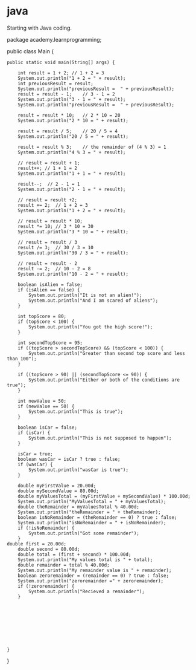# java
Starting with Java coding.




package academy.learnprogramming;

public class Main {

    public static void main(String[] args) {

        int result = 1 + 2; // 1 + 2 = 3
        System.out.println("1 + 2 = " + result);
        int previousResult = result;
        System.out.println("previousResult =  " + previousResult);
        result = result - 1;    // 3 - 1 = 2
        System.out.println("3 - 1 = " + result);
        System.out.println("previousResult =  " + previousResult);

        result = result * 10;   // 2 * 10 = 20
        System.out.println("2 * 10 = " + result);

        result = result / 5;    // 20 / 5 = 4
        System.out.println("20 / 5 = " + result);

        result = result % 3;    // the remainder of (4 % 3) = 1
        System.out.println("4 % 3 = " + result);

        // result = result + 1;
        result++; // 1 + 1 = 2
        System.out.println("1 + 1 = " + result);

        result--;  // 2 - 1 = 1
        System.out.println("2 - 1 = " + result);

        // result = result +2;
        result += 2;  // 1 + 2 = 3
        System.out.println("1 + 2 = " + result);

        // result = result * 10;
        result *= 10; // 3 * 10 = 30
        System.out.println("3 * 10 = " + result);

        // result = result / 3
        result /= 3;  // 30 / 3 = 10
        System.out.println("30 / 3 = " + result);

        // result = result - 2
        result -= 2;  // 10 - 2 = 8
        System.out.println("10 - 2 = " + result);

        boolean isAlien = false;
        if (isAlien == false) {
            System.out.println("It is not an alien!");
            System.out.println("And I am scared of aliens");
        }

        int topScore = 80;
        if (topScore < 100) {
            System.out.println("You got the high score!");
        }

        int secondTopScore = 95;
        if ((topScore > secondTopScore) && (topScore < 100)) {
            System.out.println("Greater than second top score and less than 100");
        }

        if ((topScore > 90) || (secondTopScore <= 90)) {
            System.out.println("Either or both of the conditions are true");
        }

        int newValue = 50;
        if (newValue == 50) {
            System.out.println("This is true");
        }

        boolean isCar = false;
        if (isCar) {
            System.out.println("This is not supposed to happen");
        }

        isCar = true;
        boolean wasCar = isCar ? true : false;
        if (wasCar) {
            System.out.println("wasCar is true");
        }

        double myFirstValue = 20.00d;
        double mySecondValue = 80.00d;
        double myValuesTotal = (myFirstValue + mySecondValue) * 100.00d;
        System.out.println("MyValuesTotal = " + myValuesTotal);
        double theRemainder = myValuesTotal % 40.00d;
        System.out.println("theRemainder = " + theRemainder);
        boolean isNoRemainder = (theRemainder == 0) ? true : false;
        System.out.println("isNoRemainder = " + isNoRemainder);
        if (!isNoRemainder) {
            System.out.println("Got some remainder");
        }
    double first = 20.00d;
		double second = 80.00d;
		double total = (first + second) * 100.00d;
		System.out.println("My values total is " + total);
		double remainder = total % 40.00d;
		System.out.println("My remainder value is " + remainder);
		boolean zeroremainder = (remainder == 0) ? true : false;
		System.out.println("zeroremainder =" + zeroremainder);
		if (!zeroremainder) {
			System.out.println("Recieved a remainder");
		}
    








    }
}
